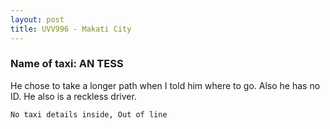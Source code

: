 ```yaml
---
layout: post
title: UVV996 - Makati City
---
```


### Name of taxi: AN TESS

He chose to take a longer path when I told him where to go. Also he has no ID. He also is a reckless driver. 

```No taxi details inside, Out of line```
